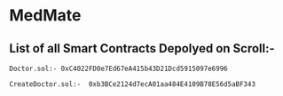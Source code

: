 # MedMate
## List of all Smart Contracts Depolyed on Scroll:-
```
Doctor.sol:- 0xC4022FD0e7Ed67eA415b43D21Dcd5915097e6996
```
```
CreateDoctor.sol:-  0xb3BCe2124d7ecA01aa484E4109B78E56d5aBF343
```
